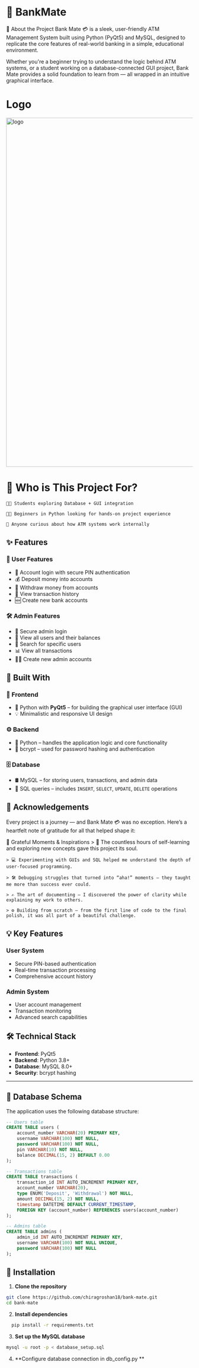 #  🏦  BankMate

🚀 About the Project
Bank Mate 💳 is a sleek, user-friendly ATM Management System built using Python (PyQt5) and MySQL, designed to replicate the core features of real-world banking in a simple, educational environment.

Whether you're a beginner trying to understand the logic behind ATM systems, or a student working on a database-connected GUI project, Bank Mate provides a solid foundation to learn from — all wrapped in an intuitive graphical interface.

# Logo
<img width="1141" height="941" alt="logo" src="https://github.com/user-attachments/assets/eab5b883-306d-416c-8e24-2a2c210cabba" />


# 🎯 Who is This Project For?
    
    👨‍🎓 Students exploring Database + GUI integration

    🧑‍💻 Beginners in Python looking for hands-on project experience

    🧠 Anyone curious about how ATM systems work internally

## ✨ Features

### 👤 User Features
- 🔐 Account login with secure PIN authentication  
- 💰 Deposit money into accounts  
- 🏧 Withdraw money from accounts  
- 📜 View transaction history  
- 🆕 Create new bank accounts  

### 🛠️ Admin Features
- 🔐 Secure admin login  
- 👥 View all users and their balances  
- 🔎 Search for specific users  
- 📊 View all transactions  
- 🧑‍💼 Create new admin accounts  

## 🧱 Built With

### 🎨 Frontend
- 🐍 Python with **PyQt5** – for building the graphical user interface (GUI)
- 💡 Minimalistic and responsive UI design

### ⚙️ Backend
- 🧠 Python – handles the application logic and core functionality
- 🔐 bcrypt – used for password hashing and authentication

### 🗄️ Database
- 🛢️ MySQL – for storing users, transactions, and admin data
- 💾 SQL queries – includes `INSERT`, `SELECT`, `UPDATE`, `DELETE` operations




## 🌟 Acknowledgements


Every project is a journey — and Bank Mate 💳 was no exception. Here’s a heartfelt note of gratitude for all that helped shape it:

🙏 Grateful Moments & Inspirations
    > 🧠 The countless hours of self-learning and exploring new concepts gave this project its soul.

    > 💻 Experimenting with GUIs and SQL helped me understand the depth of user-focused programming.

    > 🛠️ Debugging struggles that turned into “aha!” moments — they taught me more than success ever could.

    > ✍️ The art of documenting — I discovered the power of clarity while explaining my work to others.

    > ⚙️ Building from scratch — from the first line of code to the final polish, it was all part of a beautiful challenge.


## 💡  Key Features

### User System
- Secure PIN-based authentication
- Real-time transaction processing
- Comprehensive account history

### Admin System
- User account management
- Transaction monitoring
- Advanced search capabilities

## 🛠️ Technical Stack
- **Frontend**: PyQt5
- **Backend**: Python 3.8+
- **Database**: MySQL 8.0+
- **Security**: bcrypt hashing

---



## 📂 Database Schema

The application uses the following database structure:

```sql
-- Users table
CREATE TABLE users (
    account_number VARCHAR(20) PRIMARY KEY,
    username VARCHAR(100) NOT NULL,
    password VARCHAR(100) NOT NULL,
    pin VARCHAR(10) NOT NULL,
    balance DECIMAL(15, 2) DEFAULT 0.00
);

-- Transactions table
CREATE TABLE transactions (
    transaction_id INT AUTO_INCREMENT PRIMARY KEY,
    account_number VARCHAR(20),
    type ENUM('Deposit', 'Withdrawal') NOT NULL,
    amount DECIMAL(15, 2) NOT NULL,
    timestamp DATETIME DEFAULT CURRENT_TIMESTAMP,
    FOREIGN KEY (account_number) REFERENCES users(account_number)
);

-- Admins table
CREATE TABLE admins (
    admin_id INT AUTO_INCREMENT PRIMARY KEY,
    username VARCHAR(100) NOT NULL UNIQUE,
    password VARCHAR(100) NOT NULL
);
```
## 🔧 Installation
1. **Clone the repository**
```bash
git clone https://github.com/chiragroshan18/bank-mate.git
cd bank-mate
```
2. **Install dependencies**
 ```bash
   pip install -r requirements.txt
```
3. **Set up the MySQL database**
 ```bash
mysql -u root -p < database_setup.sql
```
4. **Configure database connection in db_config.py ** 

   

